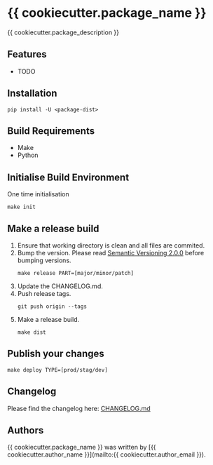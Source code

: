 # {{ cookiecutter.package_name }}

{{ cookiecutter.package_description }}

## Features
* TODO

## Installation
```
pip install -U <package-dist>
```

## Build Requirements
- Make
- Python

## Initialise Build Environment
One time initialisation
```
make init
```

## Make a release build
1. Ensure that working directory is clean and all files are commited.
2. Bump the version. Please read [Semantic Versioning 2.0.0](http://semver.org/) before bumping versions.
   ```
   make release PART=[major/minor/patch]
   ```
3. Update the CHANGELOG.md.
4. Push release tags.
   ```
   git push origin --tags
   ```
5. Make a release build.
   ```
   make dist
   ```

## Publish your changes
```
make deploy TYPE=[prod/stag/dev]
```

## Changelog

Please find the changelog here: [CHANGELOG.md](CHANGELOG.md)

## Authors

{{ cookiecutter.package_name }} was written by [{{ cookiecutter.author_name }}](mailto:{{ cookiecutter.author_email }}).